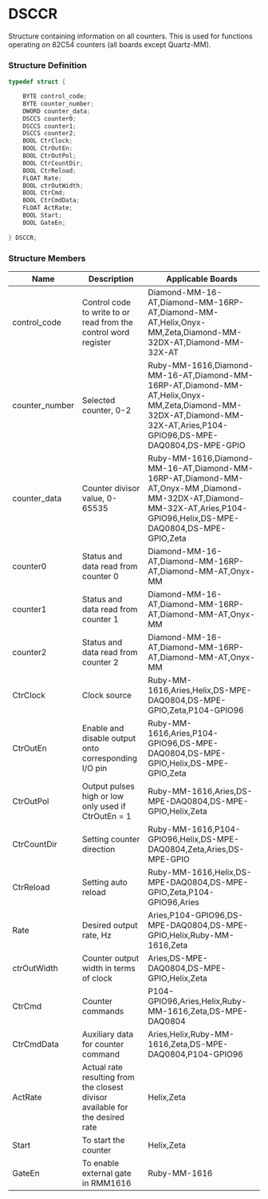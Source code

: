 # DSCCR

Structure containing information on all counters. This is used for functions operating on 82C54 counters (all boards except Quartz-MM).

### Structure Definition

```c
typedef struct {

    BYTE control_code;
    BYTE counter_number;
    DWORD counter_data;
    DSCCS counter0;
    DSCCS counter1;
    DSCCS counter2;
    BOOL CtrClock;
    BOOL CtrOutEn;
    BOOL CtrOutPol;
    BOOL CtrCountDir;
    BOOL CtrReload;
    FLOAT Rate;
    BOOL ctrOutWidth;
    BOOL CtrCmd;
    BOOL CtrCmdData;
    FLOAT ActRate;
    BOOL Start;
    BOOL GateEn;
    
} DSCCR;
```

### Structure Members

| Name            | Description                                                                   | Applicable Boards                                                                                                                                                    |
| --------------- | ----------------------------------------------------------------------------- | -------------------------------------------------------------------------------------------------------------------------------------------------------------------- |
| control\_code   | Control code to write to or read from the control word register               | Diamond-MM-16-AT,Diamond-MM-16RP-AT,Diamond-MM-AT,Helix,Onyx-MM,Zeta,Diamond-MM-32DX-AT,Diamond-MM-32X-AT                                                            |
| counter\_number | Selected counter, 0-2                                                         | Ruby-MM-1616,Diamond-MM-16-AT,Diamond-MM-16RP-AT,Diamond-MM-AT,Helix,Onyx-MM,Zeta,Diamond-MM-32DX-AT,Diamond-MM-32X-AT,Aries,P104-GPIO96,DS-MPE-DAQ0804,DS-MPE-GPIO  |
| counter\_data   | Counter divisor value, 0-65535                                                | Ruby-MM-1616,Diamond-MM-16-AT,Diamond-MM-16RP-AT,Diamond-MM-AT,Onyx-MM ,Diamond-MM-32DX-AT,Diamond-MM-32X-AT,Aries,P104-GPIO96,Helix,DS-MPE-DAQ0804,DS-MPE-GPIO,Zeta |
| counter0        | Status and data read from counter 0                                           | Diamond-MM-16-AT,Diamond-MM-16RP-AT,Diamond-MM-AT,Onyx-MM                                                                                                            |
| counter1        | Status and data read from counter 1                                           | Diamond-MM-16-AT,Diamond-MM-16RP-AT,Diamond-MM-AT,Onyx-MM                                                                                                            |
| counter2        | Status and data read from counter 2                                           | Diamond-MM-16-AT,Diamond-MM-16RP-AT,Diamond-MM-AT,Onyx-MM                                                                                                            |
| CtrClock        | Clock source                                                                  | Ruby-MM-1616,Aries,Helix,DS-MPE-DAQ0804,DS-MPE-GPIO,Zeta,P104-GPIO96                                                                                                 |
| CtrOutEn        | Enable and disable output onto corresponding I/O pin                          | Ruby-MM-1616,Aries,P104-GPIO96,DS-MPE-DAQ0804,DS-MPE-GPIO,Helix,DS-MPE-GPIO,Zeta                                                                                     |
| CtrOutPol       | Output pulses high or low only used if CtrOutEn = 1                           | Ruby-MM-1616,Aries,DS-MPE-DAQ0804,DS-MPE-GPIO,Helix,Zeta                                                                                                             |
| CtrCountDir     | Setting counter direction                                                     | Ruby-MM-1616,P104-GPIO96,Helix,DS-MPE-DAQ0804,Zeta,Aries,DS-MPE-GPIO                                                                                                 |
| CtrReload       | Setting auto reload                                                           | Ruby-MM-1616,Helix,DS-MPE-DAQ0804,DS-MPE-GPIO,Zeta,P104-GPIO96,Aries                                                                                                 |
| Rate            | Desired output rate, Hz                                                       | Aries,P104-GPIO96,DS-MPE-DAQ0804,DS-MPE-GPIO,Helix,Ruby-MM-1616,Zeta                                                                                                 |
| ctrOutWidth     | Counter output width in terms of clock                                        | Aries,DS-MPE-DAQ0804,DS-MPE-GPIO,Helix,Zeta                                                                                                                          |
| CtrCmd          | Counter commands                                                              | P104-GPIO96,Aries,Helix,Ruby-MM-1616,Zeta,DS-MPE-DAQ0804                                                                                                             |
| CtrCmdData      | Auxiliary data for counter command                                            | Aries,Helix,Ruby-MM-1616,Zeta,DS-MPE-DAQ0804,P104-GPIO96                                                                                                             |
| ActRate         | Actual rate resulting from the closest divisor available for the desired rate | Helix,Zeta                                                                                                                                                           |
| Start           | To start the counter                                                          | Helix,Zeta                                                                                                                                                           |
| GateEn          | To enable external gate in RMM1616                                            | Ruby-MM-1616                                                                                                                                                         |
